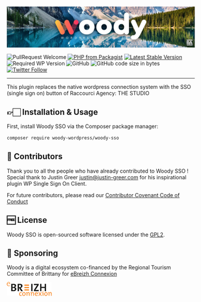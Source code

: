 ![Woody](woody_github_banner.jpg)

![PullRequest Welcome](https://img.shields.io/badge/PR-welcome-brightgreen.svg?style=flat-square)
[![PHP from Packagist](https://img.shields.io/packagist/php-v/woody-wordpress/woody-sso.svg?style=flat-square)](https://php.net/releases/)
[![Latest Stable Version](https://img.shields.io/packagist/v/woody-wordpress/woody-sso.svg?style=flat-square)](https://packagist.org/packages/woody-wordpress/woody-sso)
![Required WP Version](https://img.shields.io/badge/wordpress->=4.8-blue.svg?style=flat-square)
![GitHub](https://img.shields.io/github/license/woody-wordpress/woody-sso.svg?style=flat-square)
![GitHub code size in bytes](https://img.shields.io/github/languages/code-size/woody-wordpress/woody-sso.svg?style=flat-square&color=lightgrey)
[![Twitter Follow](https://img.shields.io/twitter/follow/raccourciagency.svg?label=Twitter&style=social)](https://twitter.com/raccourciagency)

* * *

This plugin replaces the native wordpress connection system with the SSO (single sign on) button of Raccourci Agency: THE STUDIO

## 👉🏻 Installation & Usage

First, install Woody SSO via the Composer package manager:

```bash
composer require woody-wordpress/woody-sso
```

## 👏 Contributors

Thank you to all the people who have already contributed to Woody SSO !
Special thank to Justin Greer <justin@justin-greer.com> for his inspirational plugin WP Single Sign On Client.

For future contributors, please read our [Contributor Covenant Code of Conduct](CODE_OF_CONDUCT.md)

## 🆓 License

Woody SSO is open-sourced software licensed under the [GPL2](LICENSE).

## 💝 Sponsoring

Woody is a digital ecosystem co-financed by the Regional Tourism Committee of Brittany for [eBreizh Connexion](http://www.ebreizhconnexion.bzh)

![eBreizh Connexion](logo_ebreizh_connexion.png)
